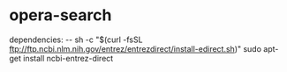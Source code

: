 # opera-search

dependencies:
-- sh -c "$(curl -fsSL ftp://ftp.ncbi.nlm.nih.gov/entrez/entrezdirect/install-edirect.sh)"
sudo apt-get install ncbi-entrez-direct

